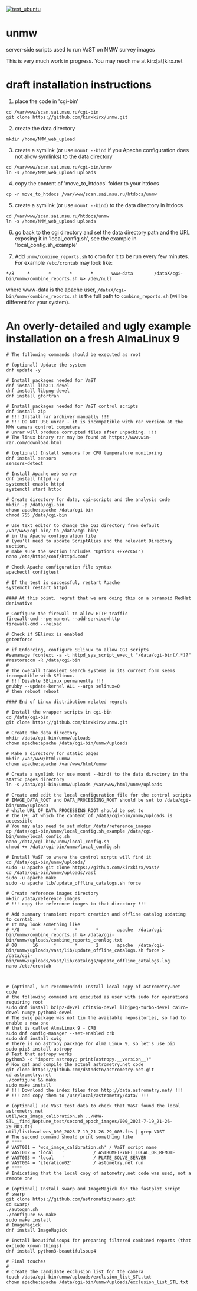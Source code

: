 [![test_ubuntu](https://github.com/kirxkirx/unmw/actions/workflows/test_ubuntu.yml/badge.svg)](https://github.com/kirxkirx/unmw/actions/workflows/test_ubuntu.yml)

# unmw
server-side scripts used to run VaST on NMW survey images

This is very much work in progress. You may reach me at kirx[at]kirx.net

# draft installation instructions

 1. place the code in 'cgi-bin'
````
cd /var/www/scan.sai.msu.ru/cgi-bin
git clone https://github.com/kirxkirx/unmw.git
````
 2. create the data directory
````
mkdir /home/NMW_web_upload
````
 3. create a symlink (or use `mount --bind` if you Apache configuration does
not allow symlinks) to the data directory
````
cd /var/www/scan.sai.msu.ru/cgi-bin/unmw
ln -s /home/NMW_web_upload uploads
````
 4. copy the content of 'move_to_htdocs' folder to your htdocs
````
cp -r move_to_htdocs /var/www/scan.sai.msu.ru/htdocs/unmw
````
 5. create a symlink (or use `mount --bind`) to the data directory in htdocs
````
cd /var/www/scan.sai.msu.ru/htdocs/unmw
ln -s /home/NMW_web_upload uploads
````
 6. go back to the cgi directory and set the data directory path and the URL exposing it in 
'local_config.sh', see the example in 'local_config.sh_example'

 7. Add `unmw/combine_reports.sh` to cron for it to be run every few minutes. For example `/etc/crontab` may look like:
 ````
*/8     *       *       *       *       www-data        /dataX/cgi-bin/unmw/combine_reports.sh &> /dev/null
 ````
where www-data is the apache user, `/dataX/cgi-bin/unmw/combine_reports.sh` is the full path to `combine_reports.sh` (will be different for your system).

# An overly-detailed and ugly example installation on a fresh AlmaLinux 9
````
# The following commands should be executed as root

# (optional) Update the system
dnf update -y

# Install packages needed for VaST
dnf install libX11-devel
dnf install libpng-devel
dnf install gfortran

# Install packages needed for VaST control scripts
dnf install zip
# !!! Install rar archiver manually !!!
# !!! DO NOT USE unrar - it is incompatible with rar version at the NMW camera control computers
# unrar will produce corrupted files after unpacking. !!!
# The linux binary rar may be found at https://www.win-rar.com/download.html

# (optional) Install sensors for CPU temperature monitoring
dnf install sensors
sensors-detect

# Install Apache web server
dnf install httpd -y
systemctl enable httpd
systemctl start httpd

# Create directory for data, cgi-scripts and the analysis code
mkdir -p /data/cgi-bin
chown apache:apache /data/cgi-bin
chmod 755 /data/cgi-bin

# Use text editor to change the CGI directory from default /var/www/cgi-bin/ to /data/cgi-bin/
# in the Apache configuration file 
# (you'll need to update ScriptAlias and the relevant Directory section, 
# make sure the section includes "Options +ExecCGI")
nano /etc/httpd/conf/httpd.conf

# Check Apache configuration file syntax
apachectl configtest

# If the test is successful, restart Apache
systemctl restart httpd

#### At this point, regret that we are doing this on a paranoid RedHat derivative

# Configure the firewall to allow HTTP traffic
firewall-cmd --permanent --add-service=http
firewall-cmd --reload

# Check if SElinux is enabled
getenforce

# if Enforcing, configure SElinux to allow CGI scripts
#semanage fcontext -a -t httpd_sys_script_exec_t "/data/cgi-bin(/.*)?"
#restorecon -R /data/cgi-bin
#
# The overall transient search systems in its current form seems incompatible with SElinux.
# !!! Disable SElinux permanently !!!
grubby --update-kernel ALL --args selinux=0
# then reboot reboot

#### End of Linux distribution related regrets

# Install the wrapper scripts in cgi-bin
cd /data/cgi-bin
git clone https://github.com/kirxkirx/unmw.git

# Create the data directory
mkdir /data/cgi-bin/unmw/uploads
chown apache:apache /data/cgi-bin/unmw/uploads

# Make a directory for static pages
mkdir /var/www/html/unmw
chown apache:apache /var/www/html/unmw

# Create a symlink (or use mount --bind) to the data directory in the static pages directory
ln -s /data/cgi-bin/unmw/uploads /var/www/html/unmw/uploads

# Create and edit the local configuration file for the control scripts
# IMAGE_DATA_ROOT and DATA_PROCESSING_ROOT should be set to /data/cgi-bin/unmw/uploads
# while URL_OF_DATA_PROCESSING_ROOT should be set to 
# the URL at which the content of /data/cgi-bin/unmw/uploads is accessible
# You may also need to set mkdir /data/reference_images
cp /data/cgi-bin/unmw/local_config.sh_example /data/cgi-bin/unmw/local_config.sh
nano /data/cgi-bin/unmw/local_config.sh
chmod +x /data/cgi-bin/unmw/local_config.sh

# Install VaST to where the control scrpts will find it
cd /data/cgi-bin/unmw/uploads/
sudo -u apache git clone https://github.com/kirxkirx/vast/
cd /data/cgi-bin/unmw/uploads/vast
sudo -u apache make
sudo -u apache lib/update_offline_catalogs.sh force

# Create reference images directory
mkdir /data/reference_images
# !!! copy the reference images to that directory !!!

# Add summary transient report creation and offline catalog updating to corntab.
# It may look something like
# */8     *       *       *       *       apache  /data/cgi-bin/unmw/combine_reports.sh &> /data/cgi-bin/unmw/uploads/combine_reports_cronlog.txt
# 00      16      *       *       2       apache  /data/cgi-bin/unmw/uploads/vast/lib/update_offline_catalogs.sh force > /data/cgi-bin/unmw/uploads/vast/lib/catalogs/update_offline_catalogs.log
nano /etc/crontab



# (optional, but recommended) Install local copy of astrometry.net code
# the following command are executed as user with sudo for operations requiring root
sudo dnf install bzip2-devel cfitsio-devel libjpeg-turbo-devel cairo-devel numpy python3-devel
# The swig package was not tin the available repositories, so had to enable a new one
# that is called AlmaLinux 9 - CRB
sudo dnf config-manager --set-enabled crb
sudo dnf install swig
# There is no astropy package for Alma Linux 9, so let's use pip
sudo pip3 install astropy
# Test that astropy works
python3 -c "import astropy; print(astropy.__version__)"
# Now get and compile the actual astrometry.net code
git clone https://github.com/dstndstn/astrometry.net.git
cd astrometry.net
./configure && make
sudo make install
# !!! Download the index files from http://data.astrometry.net/ !!!
# !!! and copy them to /usr/local/astrometry/data/ !!!

# (optional) use VaST test data to check that VaST found the local astrometry.net
util/wcs_image_calibration.sh ../NMW-STL__find_Neptune_test/second_epoch_images/000_2023-7-19_21-26-29_003.fts
util/listhead wcs_000_2023-7-19_21-26-29_003.fts | grep VAST
# The second command should print something like 
# """"
# VAST001 = 'wcs_image_calibration.sh' / VaST script name
# VAST002 = 'local   '           / ASTROMETRYNET_LOCAL_OR_REMOTE
# VAST003 = 'local   '           / PLATE_SOLVE_SERVER
# VAST004 = 'iteration02'        / astometry.net run
# """"
# Indicating that the local copy of astometry.net code was used, not a remote one

# (optional) Install swarp and ImageMagick for the fastplot script
# swarp
git clone https://github.com/astromatic/swarp.git
cd swarp/
./autogen.sh
./configure && make
sudo make install
# ImageMagick
dnf install ImageMagick

# Install beautifulsoup4 for preparing filtered combined reports (that exclude known things)
dnf install python3-beautifulsoup4

# Final touches
#
# Create the candidate exclusion list for the camera
touch /data/cgi-bin/unmw/uploads/exclusion_list_STL.txt
chown apache:apache /data/cgi-bin/unmw/uploads/exclusion_list_STL.txt

````
